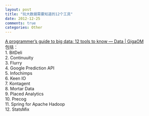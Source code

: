 ```yaml
---
layout: post
title: "玩大数据需要知道的12个工具"
date: 2012-12-25
comments: true
categories: Other
---
```

<a href="http://gigaom.com/data/a-programmers-guide-to-big-data-12-tools-to-know/">A programmer’s guide to big data: 12 tools to know — Data | GigaOM</a><br />包括：<br />1. BitDeli<br />2. Continuuity<br />3. Flurry<br />4. Google Prediction API<br />5. Infochimps<br />6. Keen IO<br />7. Kontagent<br />8. Mortar Data<br />9. Placed Analytics<br />10. Precog<br />11. Spring for Apache Hadoop<br />12. StatsMix<br /><blockquote></blockquote>